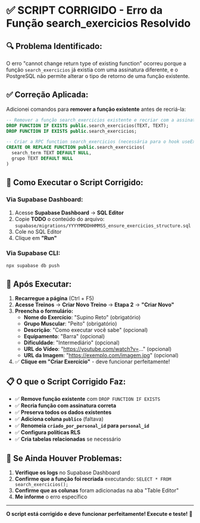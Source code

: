 # ✅ SCRIPT CORRIGIDO - Erro da Função search_exercicios Resolvido

## 🔍 Problema Identificado:

O erro "cannot change return type of existing function" ocorreu porque a função `search_exercicios` já existia com uma assinatura diferente, e o PostgreSQL não permite alterar o tipo de retorno de uma função existente.

## ✅ Correção Aplicada:

Adicionei comandos para **remover a função existente** antes de recriá-la:

```sql
-- Remover a função search_exercicios existente e recriar com a assinatura correta
DROP FUNCTION IF EXISTS public.search_exercicios(TEXT, TEXT);
DROP FUNCTION IF EXISTS public.search_exercicios;

-- Criar a RPC function search_exercicios (necessária para o hook useExercises)
CREATE OR REPLACE FUNCTION public.search_exercicios(
  search_term TEXT DEFAULT NULL,
  grupo TEXT DEFAULT NULL
)
```

## 🚀 **Como Executar o Script Corrigido:**

### **Via Supabase Dashboard:**
1. Acesse **Supabase Dashboard** → **SQL Editor**
2. Copie **TODO** o conteúdo do arquivo: `supabase/migrations/YYYYMMDDHHMMSS_ensure_exercicios_structure.sql`
3. Cole no SQL Editor
4. Clique em **"Run"**

### **Via Supabase CLI:**
```bash
npx supabase db push
```

## 🧪 **Após Executar:**

1. **Recarregue a página** (Ctrl + F5)
2. **Acesse Treinos** → **Criar Novo Treino** → **Etapa 2** → **"Criar Novo"**
3. **Preencha o formulário:**
   - **Nome do Exercício**: "Supino Reto" (obrigatório)
   - **Grupo Muscular**: "Peito" (obrigatório)
   - **Descrição**: "Como executar você sabe" (opcional)
   - **Equipamento**: "Barra" (opcional)
   - **Dificuldade**: "Intermediário" (opcional)
   - **URL do Vídeo**: "https://youtube.com/watch?v=..." (opcional)
   - **URL da Imagem**: "https://exemplo.com/imagem.jpg" (opcional)
4. ✅ **Clique em "Criar Exercício"** - deve funcionar perfeitamente!

## 📋 **O que o Script Corrigido Faz:**

- ✅ **Remove função existente** com `DROP FUNCTION IF EXISTS`
- ✅ **Recria função com assinatura correta**
- ✅ **Preserva todos os dados existentes**
- ✅ **Adiciona coluna `publico`** (faltava)
- ✅ **Renomeia `criado_por_personal_id` para `personal_id`**
- ✅ **Configura políticas RLS**
- ✅ **Cria tabelas relacionadas** se necessário

## 🔧 **Se Ainda Houver Problemas:**

1. **Verifique os logs** no Supabase Dashboard
2. **Confirme que a função foi recriada** executando: `SELECT * FROM search_exercicios();`
3. **Confirme que as colunas** foram adicionadas na aba "Table Editor"
4. **Me informe** o erro específico

---

**O script está corrigido e deve funcionar perfeitamente! Execute e teste!** 🎉

